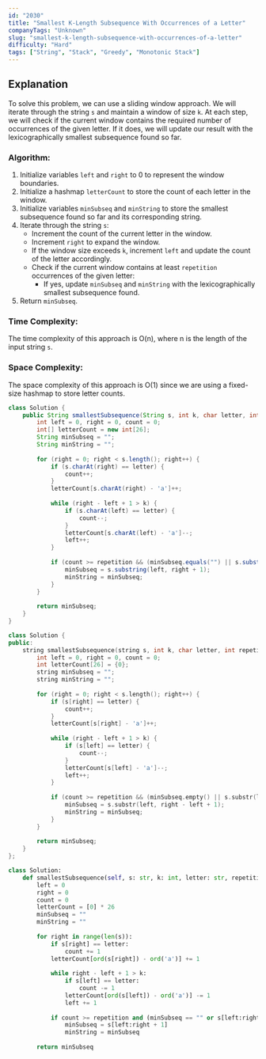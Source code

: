 ```yaml
---
id: "2030"
title: "Smallest K-Length Subsequence With Occurrences of a Letter"
companyTags: "Unknown"
slug: "smallest-k-length-subsequence-with-occurrences-of-a-letter"
difficulty: "Hard"
tags: ["String", "Stack", "Greedy", "Monotonic Stack"]
---
```


## Explanation
To solve this problem, we can use a sliding window approach. We will iterate through the string `s` and maintain a window of size `k`. At each step, we will check if the current window contains the required number of occurrences of the given letter. If it does, we will update our result with the lexicographically smallest subsequence found so far.

### Algorithm:
1. Initialize variables `left` and `right` to 0 to represent the window boundaries.
2. Initialize a hashmap `letterCount` to store the count of each letter in the window.
3. Initialize variables `minSubseq` and `minString` to store the smallest subsequence found so far and its corresponding string.
4. Iterate through the string `s`:
   - Increment the count of the current letter in the window.
   - Increment `right` to expand the window.
   - If the window size exceeds `k`, increment `left` and update the count of the letter accordingly.
   - Check if the current window contains at least `repetition` occurrences of the given letter:
     - If yes, update `minSubseq` and `minString` with the lexicographically smallest subsequence found.
5. Return `minSubseq`.

### Time Complexity:
The time complexity of this approach is O(n), where n is the length of the input string `s`.

### Space Complexity:
The space complexity of this approach is O(1) since we are using a fixed-size hashmap to store letter counts.
```java
class Solution {
    public String smallestSubsequence(String s, int k, char letter, int repetition) {
        int left = 0, right = 0, count = 0;
        int[] letterCount = new int[26];
        String minSubseq = "";
        String minString = "";
        
        for (right = 0; right < s.length(); right++) {
            if (s.charAt(right) == letter) {
                count++;
            }
            letterCount[s.charAt(right) - 'a']++;
            
            while (right - left + 1 > k) {
                if (s.charAt(left) == letter) {
                    count--;
                }
                letterCount[s.charAt(left) - 'a']--;
                left++;
            }
            
            if (count >= repetition && (minSubseq.equals("") || s.substring(left, right + 1).compareTo(minString) < 0)) {
                minSubseq = s.substring(left, right + 1);
                minString = minSubseq;
            }
        }
        
        return minSubseq;
    }
}
```

```cpp
class Solution {
public:
    string smallestSubsequence(string s, int k, char letter, int repetition) {
        int left = 0, right = 0, count = 0;
        int letterCount[26] = {0};
        string minSubseq = "";
        string minString = "";
        
        for (right = 0; right < s.length(); right++) {
            if (s[right] == letter) {
                count++;
            }
            letterCount[s[right] - 'a']++;
            
            while (right - left + 1 > k) {
                if (s[left] == letter) {
                    count--;
                }
                letterCount[s[left] - 'a']--;
                left++;
            }
            
            if (count >= repetition && (minSubseq.empty() || s.substr(left, right - left + 1) < minString)) {
                minSubseq = s.substr(left, right - left + 1);
                minString = minSubseq;
            }
        }
        
        return minSubseq;
    }
};
```

```python
class Solution:
    def smallestSubsequence(self, s: str, k: int, letter: str, repetition: int) -> str:
        left = 0
        right = 0
        count = 0
        letterCount = [0] * 26
        minSubseq = ""
        minString = ""
        
        for right in range(len(s)):
            if s[right] == letter:
                count += 1
            letterCount[ord(s[right]) - ord('a')] += 1
            
            while right - left + 1 > k:
                if s[left] == letter:
                    count -= 1
                letterCount[ord(s[left]) - ord('a')] -= 1
                left += 1
                
            if count >= repetition and (minSubseq == "" or s[left:right + 1] < minString):
                minSubseq = s[left:right + 1]
                minString = minSubseq
        
        return minSubseq
```